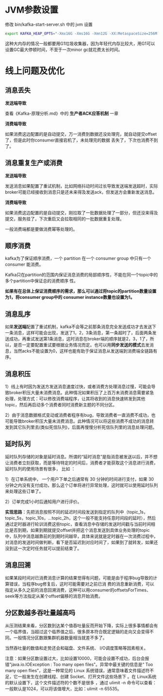 # JVM参数设置

修改 bin/kafka-start-server.sh 中的 jvm 设置

```sh
export KAFKA_HEAP_OPTS="‐Xmx16G ‐Xms16G ‐Xmn12G ‐XX:MetaspaceSize=256M ‐XX:+UseG1GC ‐XX:MaxGCPauseMillis=50"
```

这种大内存的情况一般都要用G1垃圾收集器，因为年轻代内存比较大，用G1可以设置GC最大停顿时间，不至于一次minor gc就花费太长时间。

# 线上问题及优化

## 消息丢失

**发送端导致**

查看《Kafka-原理分析.md》中的 **生产者ACK应答机制** 一章



**消费端导致**

如果消费这边配置的是自动提交，万一消费到数据还没处理完，就自动提交offset了，但是此时你consumer直接宕机了，未处理完的数据 丢失了，下次也消费不到了。



## 消息重复生产或消费

**发送端导致**

发送消息如果配置了重试机制，比如网络抖动时间过长导致发送端发送超时，实际broker可能已经接收到消息只是还未来得及发送ack，但发送方会重新发送消息。



**消费端导致**

如果消费这边配置的是自动提交，刚拉取了一批数据处理了一部分，但还没来得及提交，服务挂了，下次重启又会拉取相同的一批数据重复处理。

一般消费端都是要做消费幂等处理的。



## 顺序消费

kafka为了保证顺序消费，一个 partition 在一个 consumer group 中只有一个 consumer 能消费。

Kafka只在partition的范围内保证消息消费的局部顺序性，不能在同一个topic中的多个partition中保证总的消费顺序 性。

**如果有在总体上保证消费顺序的需求，那么可以通过将topic的partition数量设置为1，将consumer group中的 consumer instance数量也设置为1。**



## 消息乱序

如果**发送端**配置了重试机制，kafka不会等之前那条消息完全发送成功才去发送下一条消息，这样可能会出现，发送了1，2，3条消息，第一条超时了，后面两条发送成功，再重试发送第1条消息，这时消息在broker端的顺序就是2，3，1了，所以，是否一定要配置重试要根据业务情况而定。也可以用**同步发送的模式**去发消息，当然acks不能设置为0，这样也能有助于保证消息从发送端到消费端全链路有序。



## 消息积压

1）线上有时因为发送方发送消息速度过快，或者消费方处理消息过慢，可能会导致broker积压大量未消费消息。此种情况如果积压了上百万未消费消息需要紧急处理，处理方式：可以修改消费端程序，让其将收到的消息快速转发到其他topic，然后再启动多个消费者同时消费新主题的不同分区。



2）由于消息数据格式变动或消费者程序有bug，导致消费者一直消费不成功，也可能导致broker积压大量未消费消息。此种情况可以将这些消费不成功的消息转发到其它队列里去(类似死信队列)，后面再慢慢分析死信队列里的消息处理问题。



## 延时队列

延时队列存储的对象是延时消息。所谓的“延时消息”是指消息被发送以后，并不想让消费者立刻获取，而是等待特定的时间后，消费者才能获取这个消息进行消费，延时队列的使用场景有很多， 比如 ：

1）在订单系统中， 一个用户下单之后通常有 30 分钟的时间进行支付，如果 30 分钟之内没有支付成功，那么这个订单将进行异常处理，这时就可以使用延时队列来处理这些订单了。

2）订单完成1小时后通知用户进行评价。

**实现思路**：先把消息按照不同的延迟时间段发送到指定的队列中（topic_1s，topic_5s，topic_10s，...topic_2h，这个一般不能支持任意时间段的延时），然后通过定时器进行轮训消费这些topic，查看消息中存储的发送时间戳与当前时间相比是否到期，如果到期就提交offset并把这个消息发送到具体业务处理的topic中，队列中消息越靠前的到期时间越早，具体来说就是定时器在一次消费过程中，对消息的发送时间做判断，看下是否延迟到对应时间了，如果到了就转发，如果还没到这一次定时任务就可以提前结束了。



## 消息回溯

如果某段时间对已消费消息计算的结果觉得有问题，可能是由于程序bug导致的计算错误，当程序bug修复后，这时可能需要对之前已消 费的消息重新消费，可以指定从多久之前的消息回溯消费，这种可以用consumer的offsetsForTimes、seek等方法指定从某个offset偏移的消息开始消费。



## 分区数越多吞吐量越高吗

从压测结果来看，分区数到达某个值吞吐量反而开始下降，实际上很多事情都会有一个临界值，当超过这个临界值之后，很多原本符合既定逻辑的走向又会变得不同。一般情况分区数跟集群机器数量相当就差不多了。

当然吞吐量的数值和走势还会和磁盘、文件系统、 I/O调度策略等因素相关。

注意：如果分区数设置过大，比如设置10000，可能会设置不成功，后台会报错"java.io.IOException : Too many open files"。异常中最关键的信息是“ Too many open flies”，这是一种常见的 Linux 系统错误，通常意味着文件描述符不足，它一般发生在创建线程、创建 Socket、打开文件这些场景下 。在 Linux系统的默认设置下，这个文件描述符的个数不是很多 ，通过 ulimit -n 命令可以查看：一般默认是1024，可以将该值增大，比如：ulimit -n 65535。



